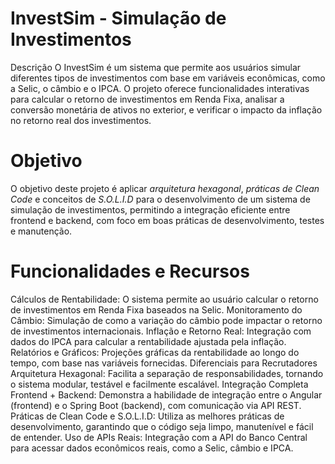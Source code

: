# InvestSim - Simulação de Investimentos
Descrição
O InvestSim é um sistema que permite aos usuários simular diferentes tipos de investimentos com base em variáveis econômicas, como a Selic, o câmbio e o IPCA. O projeto oferece funcionalidades interativas para calcular o retorno de investimentos em Renda Fixa, analisar a conversão monetária de ativos no exterior, e verificar o impacto da inflação no retorno real dos investimentos.

# Objetivo
O objetivo deste projeto é aplicar *arquitetura hexagonal*, *práticas de Clean Code* e conceitos de *S.O.L.I.D* para o desenvolvimento de um sistema de simulação de investimentos, permitindo a integração eficiente entre frontend e backend, com foco em boas práticas de desenvolvimento, testes e manutenção.

<!-- # Funcionalidades
 Simulação de Renda Fixa: Calcula o retorno de investimentos indexados à Selic, como Tesouro Selic e CDBs.
Conversão Monetária: Calcula o impacto da variação cambial sobre investimentos no exterior.
Cálculo de Inflação: Integra dados do IPCA para avaliar o retorno real dos investimentos.
Gráficos e Relatórios: Exibe projeções de rentabilidade com base nas simulações feitas.

# Tecnologias Utilizadas
Backend:

Spring Boot: Framework para criação da API REST.
Spring Data JPA: Integração com o banco de dados PostgreSQL.
Flyway: Controle de versões do banco de dados, permitindo migrações fáceis e seguras.
API do Banco Central: Consumo de dados como Selic, dólar e IPCA para cálculos financeiros.

Frontend:
Angular: Desenvolvimento de dashboard interativo para visualização das simulações e gráficos.

Banco de Dados:
PostgreSQL: Banco de dados relacional para armazenamento das simulações e resultados.-->

# Funcionalidades e Recursos
Cálculos de Rentabilidade: O sistema permite ao usuário calcular o retorno de investimentos em Renda Fixa baseados na Selic.
Monitoramento do Câmbio: Simulação de como a variação do câmbio pode impactar o retorno de investimentos internacionais.
Inflação e Retorno Real: Integração com dados do IPCA para calcular a rentabilidade ajustada pela inflação.
Relatórios e Gráficos: Projeções gráficas da rentabilidade ao longo do tempo, com base nas variáveis fornecidas.
Diferenciais para Recrutadores
Arquitetura Hexagonal: Facilita a separação de responsabilidades, tornando o sistema modular, testável e facilmente escalável.
Integração Completa Frontend + Backend: Demonstra a habilidade de integração entre o Angular (frontend) e o Spring Boot (backend), com comunicação via API REST.
Práticas de Clean Code e S.O.L.I.D: Utiliza as melhores práticas de desenvolvimento, garantindo que o código seja limpo, manutenível e fácil de entender.
Uso de APIs Reais: Integração com a API do Banco Central para acessar dados econômicos reais, como a Selic, câmbio e IPCA.
